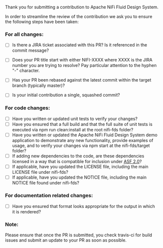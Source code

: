 Thank you for submitting a contribution to Apache NiFi Fluid Design System.

In order to streamline the review of the contribution we ask you
to ensure the following steps have been taken:

### For all changes:
- [ ] Is there a JIRA ticket associated with this PR? Is it referenced
     in the commit message?

- [ ] Does your PR title start with either NIFI-XXXX where XXXX is the JIRA number you are trying to resolve? Pay particular attention to the hyphen "-" character.

- [ ] Has your PR been rebased against the latest commit within the target branch (typically master)?

- [ ] Is your initial contribution a single, squashed commit?

### For code changes:
- [ ] Have you written or updated unit tests to verify your changes?
- [ ] Have you ensured that a full build and that the full suite of unit tests is executed via npm run clean:install at the root nifi-fds folder?
- [ ] Have you written or updated the Apache NiFi Fluid Design System demo application to demonstrate any new functionality, provide examples of usage, and to verify your changes via npm start at the nifi-fds/target folder?
- [ ] If adding new dependencies to the code, are these dependencies licensed in a way that is compatible for inclusion under [ASF 2.0](http://www.apache.org/legal/resolved.html#category-a)?
- [ ] If applicable, have you updated the LICENSE file, including the main LICENSE file under nifi-fds?
- [ ] If applicable, have you updated the NOTICE file, including the main NOTICE file found under nifi-fds?

### For documentation related changes:
- [ ] Have you ensured that format looks appropriate for the output in which it is rendered?

### Note:
Please ensure that once the PR is submitted, you check travis-ci for build issues and submit an update to your PR as soon as possible.
